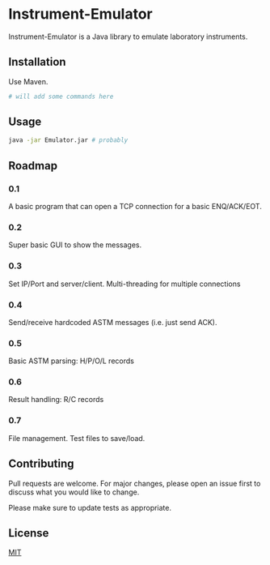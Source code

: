 # Instrument-Emulator

Instrument-Emulator is a Java library to emulate laboratory instruments.

## Installation

Use Maven.

```bash
# will add some commands here
```

## Usage

```bash
java -jar Emulator.jar # probably
```

## Roadmap

### 0.1

A basic program that can open a TCP connection for a basic ENQ/ACK/EOT.

### 0.2

Super basic GUI to show the messages.

### 0.3

Set IP/Port and server/client.  Multi-threading for multiple connections

### 0.4

Send/receive hardcoded ASTM messages (i.e. just send ACK).

### 0.5

Basic ASTM parsing: H/P/O/L records

### 0.6

Result handling: R/C records

### 0.7

File management.  Test files to save/load.

## Contributing

Pull requests are welcome. For major changes, please open an issue first
to discuss what you would like to change.

Please make sure to update tests as appropriate.

## License

[MIT](https://choosealicense.com/licenses/mit/)